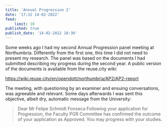 ```yaml
---
title: 'Annual Progression 2'
date: '17:32 14-02-2022'
feed:
    limit: 10
published: true
publish_date: '14-02-2022 18:30'
---
```


Some weeks ago I had my second Annual Progression panel meeting at Northumbria. Differently from the first one, this time I did not need to present my research. The panel was based on the documents I had submitted describing my progress during the second year. A public version of the documents is available from the reuse.city wiki:

https://wiki.reuse.city/en/opendott/northumbria/AP2/AP2-report

The meeting, with questioning by an examiner and ensuing conversations, was agreeable and relevant. Some days afterwards I was sent this objective, albeit dry, automatic message from the University:

> Dear Mr Felipe Schmidt Fonseca
> Following your application for Progression, the Faculty PGR Committee has confirmed the outcome of your application as Approved.
> You may progress with your studies.

